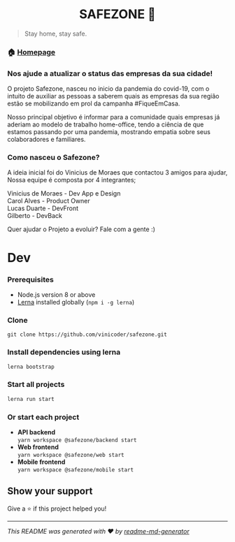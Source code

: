 <h1 align="center">SAFEZONE 👋</h1>
<p>
</p>

> Stay home, stay safe.

### 🏠 [Homepage](safezone.com.br)

### Nos ajude a atualizar o status das empresas da sua cidade!

O projeto Safezone, nasceu no inicio da pandemia do covid-19, com o intuito de auxiliar as pessoas a saberem quais as empresas da sua região estão se mobilizando em prol da campanha #FiqueEmCasa.

Nosso principal objetivo é informar para a comunidade quais empresas já aderiam ao modelo de trabalho home-office, tendo a ciência de que estamos passando por uma pandemia, mostrando empatia sobre seus colaboradores e familiares.

### Como nasceu o Safezone? <br/>

A ideia inicial foi do Vinicius de Moraes que contactou 3 amigos para ajudar, <br/>
Nossa equipe é composta por 4 integrantes;

Vinicius de Moraes - Dev App e Design <br/>
Carol Alves - Product Owner <br/>
Lucas Duarte - DevFront <br/>
Gilberto - DevBack <br/>

Quer ajudar o Projeto a evoluir?
Fale com a gente :)

# Dev

### Prerequisites

- Node.js version 8 or above
- [Lerna](https://github.com/lerna/lerna) installed globally (`npm i -g lerna`)

### Clone

`git clone https://github.com/vinicoder/safezone.git`

### Install dependencies using lerna

```sh
lerna bootstrap
```

### Start all projects

```sh
lerna run start
```

### Or start each project

- **API backend**  
  `yarn workspace @safezone/backend start`
- **Web frontend**  
  `yarn workspace @safezone/web start`
- **Mobile frontend**  
  `yarn workspace @safezone/mobile start`

## Show your support

Give a ⭐️ if this project helped you!

---

_This README was generated with ❤️ by [readme-md-generator](https://github.com/kefranabg/readme-md-generator)_
